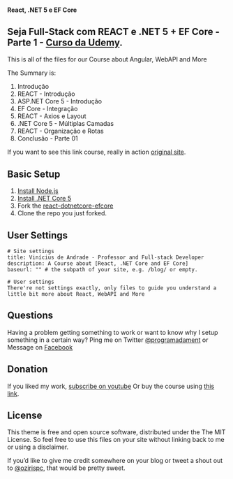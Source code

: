 #### React, .NET 5 e EF Core

## Seja Full-Stack com REACT e .NET 5 + EF Core - Parte 1 - [Curso da Udemy](http://www.udemy.com/course/seja-full-stack-com-react-redux-e-aspnetcore-efcore/?referralCode=3124A220F7F61A954F96).

This is all of the files for our Course about Angular, WebAPI and More

The Summary is:

01. Introdução
02. REACT - Introdução
03. ASP.NET Core 5 - Introdução
04. EF Core - Integração
05. REACT - Axios e Layout
06. .NET Core 5 - Múltiplas Camadas
07. REACT - Organização e Rotas
08. Conclusão - Parte 01

If you want to see this link course, really in action [original site](https://www.programadamente.com).

## Basic Setup

1. [Install Node.js](https://nodejs.org/)
1. [Install .NET Core 5](https://dotnet.microsoft.com/download/)
2. Fork the [react-dotnetcore-efcore](https://github.com/vsandrade/react-dotnetcore-efcore/fork)
3. Clone the repo you just forked.

## User Settings

```
# Site settings
title: Vinícius de Andrade - Professor and Full-stack Developer
description: A Course about [React, .NET Core and EF Core]
baseurl: "" # the subpath of your site, e.g. /blog/ or empty.

# User settings
There're not settings exactly, only files to guide you understand a little bit more about React, WebAPI and More
```

## Questions

Having a problem getting something to work or want to know why I setup something in a certain way? Ping me on Twitter [@programadament](https://twitter.com/programadament) or Message on [Facebook](http://facebook.com/ozirispc)


## Donation

If you liked my work, [subscribe on youtube](https://www.youtube.com/user/ozirispc?sub_confirmation=1)
Or buy the course using [this link](http://www.udemy.com/course/seja-full-stack-com-react-redux-e-aspnetcore-efcore/?referralCode=3124A220F7F61A954F96).

## License

This theme is free and open source software, distributed under the The MIT License. So feel free to use this files on your site without linking back to me or using a disclaimer.

If you’d like to give me credit somewhere on your blog or tweet a shout out to [@ozirispc](https://twitter.com/ozirispc), that would be pretty sweet.
